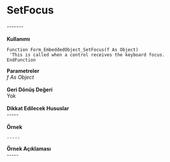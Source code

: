 # SetFocus

\-------\
\
**Kullanımı**

```
Function Form_EmbeddedObject_SetFocus(f As Object)
 'This is called when a control receives the keyboard focus.
EndFunction
```

**Parametreler**\
_f As Object_\
\
**Geri Dönüş Değeri**\
Yok\
\
**Dikkat Edilecek Hususlar**\
\-----\
\
**Örnek**

```
-----
```

**Örnek Açıklaması**\
\-----
